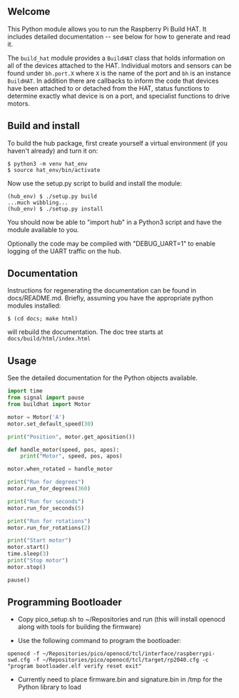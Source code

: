 Welcome
-------

This Python module allows you to run the Raspberry Pi Build HAT.  It
includes detailed documentation -- see below for how to generate and
read it.

The ``build_hat`` module provides a ``BuildHAT`` class that holds
information on all of the devices attached to the HAT.  Individual
motors and sensors can be found under ``bh.port.X`` where ``X`` is the
name of the port and ``bh`` is an instance ``BuildHAT``.  In addition
there are callbacks to inform the code that devices have been attached
to or detached from the HAT, status functions to determine exactly
what device is on a port, and specialist functions to drive motors.


Build and install
------------------

To build the hub package, first create yourself a virtual environment
(if you haven't already) and turn it on:

```
$ python3 -m venv hat_env
$ source hat_env/bin/activate
```

Now use the setup.py script to build and install the module:

```
(hub_env) $ ./setup.py build
...much wibbling...
(hub_env) $ ./setup.py install
```

You should now be able to "import hub" in a Python3 script and have
the module available to you.

Optionally the code may be compiled with "DEBUG\_UART=1" to enable logging
of the UART traffic on the hub.

Documentation
-------------

Instructions for regenerating the documentation can be found in
docs/README.md.  Briefly, assuming you have the appropriate python
modules installed:

```
$ (cd docs; make html)
```

will rebuild the documentation.  The doc tree starts at
``docs/build/html/index.html``


Usage
-----

See the detailed documentation for the Python objects available.

```python
import time
from signal import pause
from buildhat import Motor

motor = Motor('A')
motor.set_default_speed(30)

print("Position", motor.get_aposition())

def handle_motor(speed, pos, apos):
    print("Motor", speed, pos, apos)

motor.when_rotated = handle_motor

print("Run for degrees")
motor.run_for_degrees(360)

print("Run for seconds")
motor.run_for_seconds(5)

print("Run for rotations")
motor.run_for_rotations(2)

print("Start motor")
motor.start()
time.sleep(3)
print("Stop motor")
motor.stop()

pause()
```

Programming Bootloader
----------------------

* Copy pico\_setup.sh to ~/Repositories and run (this will install openocd along with tools for building the firmware)

* Use the following command to program the bootloader:

```
openocd -f ~/Repositories/pico/openocd/tcl/interface/raspberrypi-swd.cfg -f ~/Repositories/pico/openocd/tcl/target/rp2040.cfg -c "program bootloader.elf verify reset exit"
```

* Currently need to place firmware.bin and signature.bin in /tmp for the Python library to load

